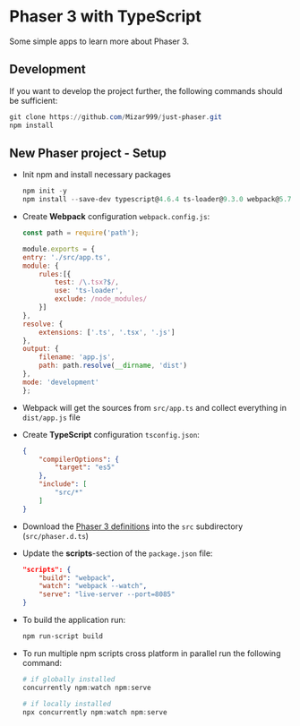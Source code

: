 # Phaser 3 with TypeScript

Some simple apps to learn more about Phaser 3.

## Development

If you want to develop the project further, the following commands should be sufficient:

```powershell
git clone https://github.com/Mizar999/just-phaser.git
npm install
```

## New Phaser project - Setup

- Init npm and install necessary packages

    ```powershell
    npm init -y
    npm install --save-dev typescript@4.6.4 ts-loader@9.3.0 webpack@5.72.1 webpack-cli@4.9.2 phaser@3.55.2 live-server@1.1.0 concurrently@7.2.1
    ```
- Create **Webpack** configuration `webpack.config.js`:

    ```javascript
    const path = require('path');

    module.exports = {
    entry: './src/app.ts',
    module: {
        rules:[{
            test: /\.tsx?$/,
            use: 'ts-loader',
            exclude: /node_modules/
        }]
    },
    resolve: {
        extensions: ['.ts', '.tsx', '.js']
    },
    output: {
        filename: 'app.js',
        path: path.resolve(__dirname, 'dist')
    },
    mode: 'development'
    };
    ```

- Webpack will get the sources from `src/app.ts` and collect everything in `dist/app.js` file
- Create **TypeScript** configuration `tsconfig.json`:

    ```json
    {
        "compilerOptions": {
            "target": "es5"
        },
        "include": [
            "src/*"
        ]
    }
    ```

- Download the [Phaser 3 definitions](https://github.com/photonstorm/phaser/tree/master/types) into the `src` subdirectory (`src/phaser.d.ts`)
- Update the **scripts**-section of the `package.json` file:

    ```json
    "scripts": {
        "build": "webpack",
        "watch": "webpack --watch",
        "serve": "live-server --port=8085"
    }
    ```

- To build the application run:

    ```powershell
    npm run-script build
    ```

- To run multiple npm scripts cross platform in parallel run the following command:

    ```powershell
    # if globally installed
    concurrently npm:watch npm:serve

    # if locally installed
    npx concurrently npm:watch npm:serve
    ```